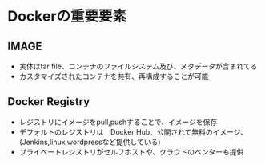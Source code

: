 # Dockerの重要要素

## IMAGE
- 実体はtar file、コンテナのファイルシステム及び、メタデータが含まれてる
- カスタマイズされたコンテナを共有、再構成することが可能

## Docker Registry
- レジストリにイメージをpull,pushすることで、イメージを保存
- デフォルトのレジストリは　Docker Hub、公開されて無料のイメージ、(Jenkins,linux,wordpressなど提供している)
- プライベートレジストリがセルフホストや、クラウドのベンターも提供
